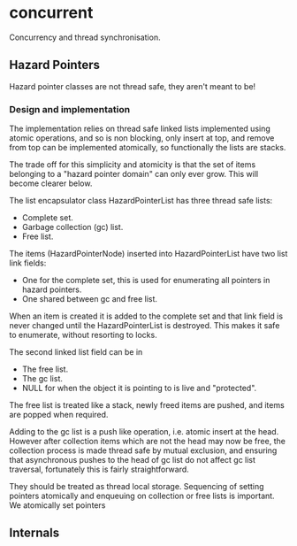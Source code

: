 # concurrent
Concurrency and thread synchronisation.

## Hazard Pointers
Hazard pointer classes are not thread safe, they aren't meant to be!

### Design and implementation
The implementation relies on thread safe linked lists implemented using atomic operations,
and so is non blocking, only insert at top, and remove from top can be implemented atomically,
so functionally the lists are stacks.

The trade off for this simplicity and atomicity is that the set of items belonging to a "hazard pointer domain" can only ever grow. This will become clearer below.

The list encapsulator class HazardPointerList has three thread safe lists:
* Complete set.
* Garbage collection (gc) list.
* Free list.

The items (HazardPointerNode) inserted into HazardPointerList have two list link fields:
* One for the complete set, this is used for enumerating all pointers in hazard pointers.
* One shared between gc and free list.

When an item is created it is added to the complete set and that link field is never changed until the HazardPointerList is destroyed. This makes it safe to enumerate, without resorting to locks.

The second linked list field can be in 
* The free list.
* The gc list.
* NULL for when the object it is pointing to is live and "protected".

The free list is treated like a stack, newly freed items are pushed, and items are popped when required.

Adding to the gc list is a push like operation, i.e. atomic insert at the head.
However after collection items which are not the head may now be free, the collection process is made thread safe by mutual exclusion, and ensuring that asynchronous pushes to the head of gc list do not affect gc list traversal, fortunately this is fairly straightforward.


They should be treated as thread local storage.
Sequencing of setting pointers atomically and enqueuing on collection or free lists is important.
We atomically set pointers 
## Internals

